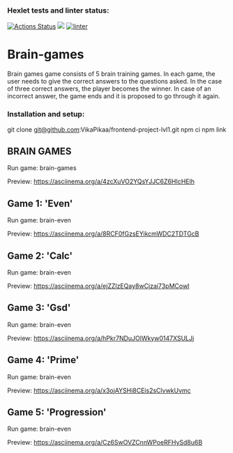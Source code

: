 ### Hexlet tests and linter status:
[![Actions Status](https://github.com/VikaPikaa/frontend-project-lvl1/workflows/hexlet-check/badge.svg)](https://github.com/VikaPikaa/frontend-project-lvl1/actions)
<a href="https://codeclimate.com/github/VikaPikaa/frontend-project-lvl1/maintainability"><img src="https://api.codeclimate.com/v1/badges/7a708fae50cfaa1fca22/maintainability" /></a>
[![linter](https://github.com/VikaPikaa/frontend-project-lvl1/actions/workflows/linter.yml/badge.svg)](https://github.com/ID0NTMIND/frontend-project-lvl1/actions/workflows/linter.yml)

# Brain-games
Brain games game consists of 5 brain training games. In each game, the user needs to give the correct answers to the questions asked. In the case of three correct answers, the player becomes the winner. In case of an incorrect answer, the game ends and it is proposed to go through it again.

### Installation and setup:
git clone git@github.com:VikaPikaa/frontend-project-lvl1.git
npm ci
npm link

## BRAIN GAMES
Run game:
brain-games

Preview:
https://asciinema.org/a/4zcXuVO2YQsYJJC6Z6HIcHElh

## Game 1: 'Even'
Run game:
brain-even

Preview:
https://asciinema.org/a/8RCF0fGzsEYikcmWDC2TDTGcB

## Game 2: 'Calc'
Run game:
brain-even

Preview:
https://asciinema.org/a/ejZZlzEQay8wCjzai73pMCowI

## Game 3: 'Gsd'
Run game:
brain-even

Preview:
https://asciinema.org/a/hPkr7NDuJOlWkyw0147XSULJj

## Game 4: 'Prime'
Run game:
brain-even

Preview:
https://asciinema.org/a/x3ojAYSHi8CEis2sClvwkUvmc

## Game 5: 'Progression'
Run game:
brain-even

Preview:
https://asciinema.org/a/Cz6SwOVZCnnWPoeRFHySd8u6B
